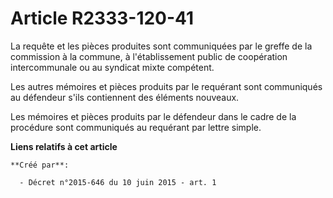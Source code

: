 # Article R2333-120-41

La requête et les pièces produites sont communiquées par le greffe de la commission à la commune, à l'établissement public de
coopération intercommunale ou au syndicat mixte compétent.

Les autres mémoires et pièces produits par le requérant sont communiqués au défendeur s'ils contiennent des éléments
nouveaux.

Les mémoires et pièces produits par le défendeur dans le cadre de la procédure sont communiqués au requérant par lettre
simple.

**Liens relatifs à cet article**

	**Créé par**:

	  - Décret n°2015-646 du 10 juin 2015 - art. 1
